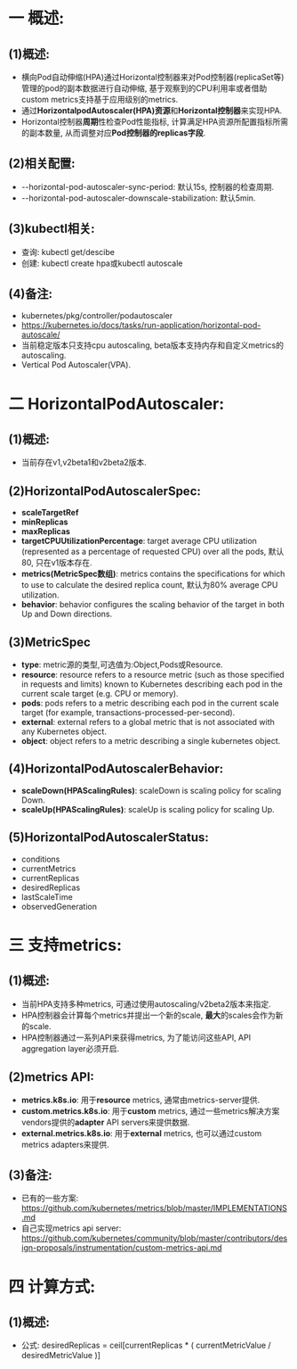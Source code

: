 # 一 概述:
## (1)概述:
- 横向Pod自动伸缩(HPA)通过Horizontal控制器来对Pod控制器(replicaSet等)管理的pod的副本数据进行自动伸缩, 基于观察到的CPU利用率或者借助custom metrics支持基于应用级别的metrics.
- 通过**HorizontalpodAutoscaler(HPA)资源**和**Horizontal控制器**来实现HPA.
- Horizontal控制器**周期**性检查Pod性能指标, 计算满足HPA资源所配置指标所需的副本数量, 从而调整对应**Pod控制器的replicas字段**.

## (2)相关配置:
- --horizontal-pod-autoscaler-sync-period: 默认15s, 控制器的检查周期.
- --horizontal-pod-autoscaler-downscale-stabilization: 默认5min.

## (3)kubectl相关:
- 查询: kubectl get/descibe
- 创建: kubectl create hpa或kubectl autoscale

## (4)备注:
- kubernetes/pkg/controller/podautoscaler
- https://kubernetes.io/docs/tasks/run-application/horizontal-pod-autoscale/
- 当前稳定版本只支持cpu autoscaling, beta版本支持内存和自定义metrics的autoscaling.
- Vertical Pod Autoscaler(VPA).

# 二 HorizontalPodAutoscaler:
## (1)概述:
- 当前存在v1,v2beta1和v2beta2版本.

## (2)HorizontalPodAutoscalerSpec:
- **scaleTargetRef**
- **minReplicas**
- **maxReplicas**
- **targetCPUUtilizationPercentage**: target average CPU utilization (represented as a percentage of requested CPU) over all the pods, 默认80, 只在v1版本存在.
- **metrics(MetricSpec数组)**: metrics contains the specifications for which to use to calculate the desired replica count, 默认为80% average CPU utilization.
- **behavior**: behavior configures the scaling behavior of the target in both Up and Down directions.

## (3)MetricSpec
- **type**: metric源的类型,可选值为:Object,Pods或Resource.
- **resource**: resource refers to a resource metric (such as those specified in requests and limits) known to Kubernetes describing each pod in the current scale target (e.g. CPU or memory).
- **pods**: pods refers to a metric describing each pod in the current scale target (for example, transactions-processed-per-second).
- **external**: external refers to a global metric that is not associated with any Kubernetes object. 
- **object**: object refers to a metric describing a single kubernetes object.

## (4)HorizontalPodAutoscalerBehavior:
- **scaleDown(HPAScalingRules)**: scaleDown is scaling policy for scaling Down.
- **scaleUp(HPAScalingRules)**: scaleUp is scaling policy for scaling Up.

## (5)HorizontalPodAutoscalerStatus:
- conditions
- currentMetrics
- currentReplicas
- desiredReplicas
- lastScaleTime
- observedGeneration

# 三 支持metrics:
## (1)概述:
- 当前HPA支持多种metrics, 可通过使用autoscaling/v2beta2版本来指定.
- HPA控制器会计算每个metrics并提出一个新的scale, **最大**的scales会作为新的scale.
- HPA控制器通过一系列API来获得metrics, 为了能访问这些API, API aggregation layer必须开启.

## (2)metrics API:
- **metrics.k8s.io**: 用于**resource** metrics, 通常由metrics-server提供.
- **custom.metrics.k8s.io**: 用于**custom** metrics, 通过一些metrics解决方案vendors提供的**adapter** API servers来提供数据.
- **external.metrics.k8s.io**: 用于**external** metrics, 也可以通过custom metrics adapters来提供.

## (3)备注:
- 已有的一些方案: https://github.com/kubernetes/metrics/blob/master/IMPLEMENTATIONS.md
- 自己实现metrics api server: https://github.com/kubernetes/community/blob/master/contributors/design-proposals/instrumentation/custom-metrics-api.md

# 四 计算方式:
## (1)概述:
- 公式: desiredReplicas = ceil[currentReplicas * ( currentMetricValue / desiredMetricValue )]
